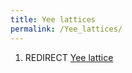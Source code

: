 ```yaml
---
title: Yee lattices
permalink: /Yee_lattices/
---
```


1.  REDIRECT [Yee lattice](/Yee_lattice "wikilink")
